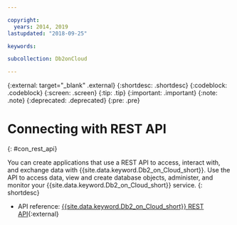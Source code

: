 ```yaml
---

copyright:
  years: 2014, 2019
lastupdated: "2018-09-25"

keywords:

subcollection: Db2onCloud

---
```


<!-- Attribute definitions --> 
{:external: target="_blank" .external}
{:shortdesc: .shortdesc}
{:codeblock: .codeblock}
{:screen: .screen}
{:tip: .tip}
{:important: .important}
{:note: .note}
{:deprecated: .deprecated}
{:pre: .pre}

# Connecting with REST API
{: #con_rest_api}

You can create applications that use a REST API to access, interact with, and exchange data with {{site.data.keyword.Db2_on_Cloud_short}}. Use the API to access data, view and create database objects, administer, and monitor your {{site.data.keyword.Db2_on_Cloud_short}} service.
{: shortdesc}

- API reference: [{{site.data.keyword.Db2_on_Cloud_short}} REST API](https://cloud.ibm.com/apidocs/db2-on-cloud){:external}
    


